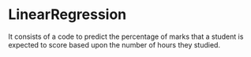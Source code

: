 # LinearRegression
It consists of a code to predict the percentage of marks that a student is expected to score based upon the number of hours they studied.
